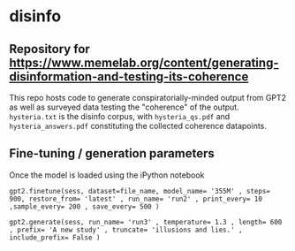 # disinfo
## Repository for https://www.memelab.org/content/generating-disinformation-and-testing-its-coherence

This repo hosts code to generate conspiratorially-minded output from GPT2 as well as surveyed data testing the "coherence" of the output. `hysteria.txt` is the disinfo corpus, with `hysteria_qs.pdf` and `hysteria_answers.pdf` constituting the collected coherence datapoints. 

## Fine-tuning / generation parameters 

Once the model is loaded using the iPython notebook 

    gpt2.finetune(sess, dataset=file_name, model_name= '355M' , steps= 900, restore_from= 'latest' , run_name= 'run2' , print_every= 10 ,sample_every= 200 , save_every= 500 )
    
    gpt2.generate(sess, run_name= 'run3' , temperature= 1.3 , length= 600 , prefix= 'A new study' , truncate= 'illusions and lies.' , include_prefix= False )
